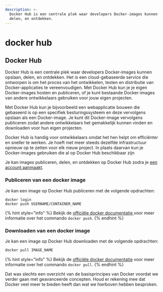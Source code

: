 ```yaml
---
description: >-
  Docker Hub is een centrale plek waar developers Docker-images kunnen opslaan,
  delen, en ontdekken.
---
```


# docker hub

## Docker Hub&#x20;

Docker Hub is een centrale plek waar developers Docker-images kunnen opslaan, delen, en ontdekken. Het is een cloud-gebaseerde service die ontworpen is om het proces van het ontwikkelen, testen en distributie van Docker-applicaties te vereenvoudigen. Met Docker Hub kun je je eigen Docker-images hosten en publiceren, of je kunt bestaande Docker-images van andere ontwikkelaars gebruiken voor jouw eigen projecten.

Met Docker Hub kun je bijvoorbeeld een webapplicatie bouwen die gebaseerd is op een specifiek besturingssysteem en deze vervolgens opslaan als een Docker-image. Je kunt dit Docker-image vervolgens publiceren zodat andere ontwikkelaars het gemakkelijk kunnen vinden en downloaden voor hun eigen projecten.

Docker Hub is handig voor ontwikkelaars omdat het hen helpt om efficiënter en sneller te werken. Je hoeft niet meer steeds dezelfde infrastructuur opnieuw op te zetten voor elk nieuw project. In plaats daarvan kun je Docker-images gebruiken die al op Docker Hub beschikbaar zijn

Je kan images publiceren, delen, en ontdekken op Docker Hub zodra je [een account aanmaakt](https://hub.docker.com/signup).

### Publiceren van een docker image

Je kan een image op Docker Hub publiceren met de volgende opdrachten:

```shell
docker login
docker push USERNAME/CONTAINER_NAME
```

{% hint style="info" %}
Bekijk de [officiële docker documentatie ](https://docs.docker.com/engine/reference/commandline/push/)voor meer informatie over het commando `docker push`.
{% endhint %}

### Downloaden van een  docker image

Je kan een image op Docker Hub downloaden met de volgende opdrachten:

```sh
docker pull IMAGE_NAME
```

{% hint style="info" %}
Bekijk de [officiële docker documentatie](https://docs.docker.com/engine/reference/commandline/pull/) voor meer informatie over het commando `docker pull`.
{% endhint %}

Dat was slechts een overzicht van de basisprincipes van Docker voordat we verder gaan met geavanceerde concepten. Houd er rekening mee dat Docker veel meer te bieden heeft dan wat we hierboven hebben besproken.
